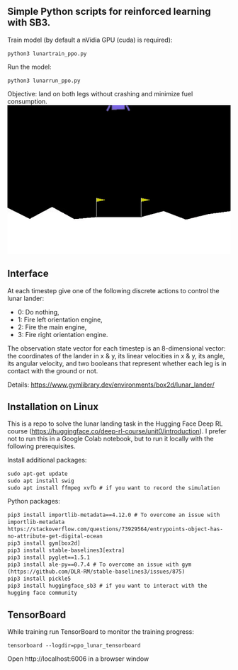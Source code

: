 Simple Python scripts for reinforced learning with SB3.
-------------------------------------------------------

Train model (by default a nVidia GPU (cuda) is required):

    python3 lunartrain_ppo.py

Run the model:

    python3 lunarrun_ppo.py


Objective: land on both legs without crashing and minimize fuel consumption.
![gif](lunar.gif?raw=1)

Interface
---------

At each timestep give one of the following discrete actions to control the lunar lander:
 - 0: Do nothing,
 - 1: Fire left orientation engine,
 - 2: Fire the main engine,
 - 3: Fire right orientation engine.

The observation state vector for each timestep is an 8-dimensional vector: the coordinates of the lander in x & y, its linear velocities in x & y, its angle, its angular velocity, and two booleans that represent whether each leg is in contact with the ground or not.

Details: https://www.gymlibrary.dev/environments/box2d/lunar_lander/

Installation on Linux
---------------------

This is a repo to solve the lunar landing task in the Hugging Face Deep RL course
(https://huggingface.co/deep-rl-course/unit0/introduction). I prefer not to run this in a Google Colab notebook, but to run it locally with the following prerequisites.

Install additional packages:

    sudo apt-get update
    sudo apt install swig
    sudo apt install ffmpeg xvfb # if you want to record the simulation

Python packages:

    pip3 install importlib-metadata==4.12.0 # To overcome an issue with importlib-metadata https://stackoverflow.com/questions/73929564/entrypoints-object-has-no-attribute-get-digital-ocean
    pip3 install gym[box2d]
    pip3 install stable-baselines3[extra]
    pip3 install pyglet==1.5.1
    pip3 install ale-py==0.7.4 # To overcome an issue with gym (https://github.com/DLR-RM/stable-baselines3/issues/875)
    pip3 install pickle5
    pip3 install huggingface_sb3 # if you want to interact with the hugging face community
    
TensorBoard
-----------

While training run TensorBoard to monitor the training progress:

    tensorboard --logdir=ppo_lunar_tensorboard

Open http://localhost:6006 in a browser window

